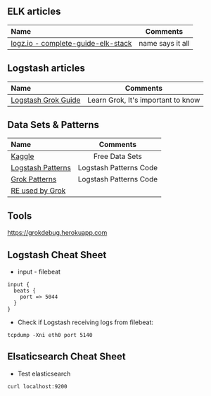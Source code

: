 ## ELK articles

Name | Comments
:------|:------:
[logz.io - complete-guide-elk-stack](https://logz.io/learn/complete-guide-elk-stack) | name says it all

## Logstash articles

Name | Comments
:------|:------:
[Logstash Grok Guide](https://logz.io/blog/logstash-grok) | Learn Grok, It's important to know

## Data Sets & Patterns

Name | Comments
:------|:------:
[Kaggle](https://www.kaggle.com) | Free Data Sets
[Logstash Patterns](https://github.com/logstash-plugins/logstash-patterns-core/tree/master/patterns) | Logstash Patterns Code
[Grok Patterns](https://github.com/logstash-plugins/logstash-patterns-core/blob/master/patterns/grok-patterns) | Logstash Patterns Code
[RE used by Grok](https://github.com/kkos/oniguruma/blob/master/doc/RE) |

## Tools

https://grokdebug.herokuapp.com

## Logstash Cheat Sheet

* input - filebeat

```
input {
  beats {
    port => 5044
  }
}
```

* Check if Logstash receiving logs from filebeat:

```
tcpdump -Xni eth0 port 5140
```

## Elsaticsearch Cheat Sheet

* Test elasticsearch

```
curl localhost:9200
```

